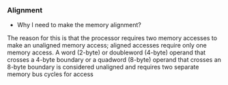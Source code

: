 ### Alignment

- Why I need to make the memory alignment?

The reason for this is that the processor requires two memory accesses to make an unaligned memory access; aligned
accesses require only one memory access. A word (2-byte) or doubleword (4-byte) operand that crosses a 4-byte boundary
or a quadword (8-byte) operand that crosses an 8-byte boundary is considered unaligned and requires two separate memory
bus cycles for access
